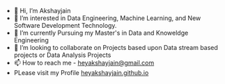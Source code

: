 - 👋 Hi, I’m Akshayjain
- 👀 I’m interested in Data Engineering, Machine Learning, and New Software Development Technology.
- 🌱 I’m currently Pursuing my Master's in Data and Knoweldge Engineering
- 💞️ I’m looking to collaborate on Projects based upon Data stream based projects or Data Analysis Projects
- 📫 How to reach me - heyakshayjain@gmail.com
- PLease visit my Profile [heyakshayjain.github.io](https://heyakshayjain.github.io)

<!---
heyakshayjain/heyakshayjain is a ✨ special ✨ repository because its `README.md` (this file) appears on your GitHub profile.
You can click the Preview link to take a look at your changes.
--->
